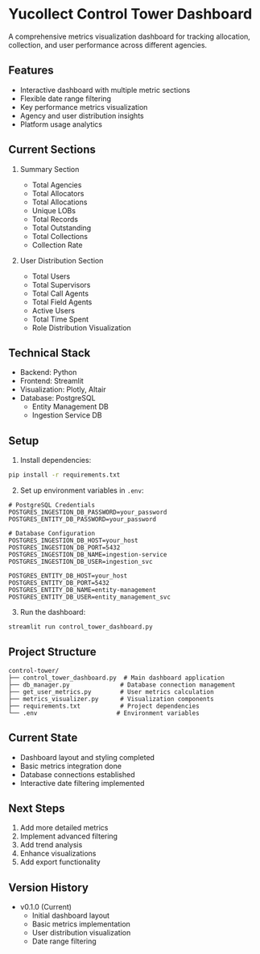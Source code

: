 # Yucollect Control Tower Dashboard

A comprehensive metrics visualization dashboard for tracking allocation, collection, and user performance across different agencies.

## Features

- Interactive dashboard with multiple metric sections
- Flexible date range filtering
- Key performance metrics visualization
- Agency and user distribution insights
- Platform usage analytics

## Current Sections

1. Summary Section
   - Total Agencies
   - Total Allocators
   - Total Allocations
   - Unique LOBs
   - Total Records
   - Total Outstanding
   - Total Collections
   - Collection Rate

2. User Distribution Section
   - Total Users
   - Total Supervisors
   - Total Call Agents
   - Total Field Agents
   - Active Users
   - Total Time Spent
   - Role Distribution Visualization

## Technical Stack

- Backend: Python
- Frontend: Streamlit
- Visualization: Plotly, Altair
- Database: PostgreSQL
  - Entity Management DB
  - Ingestion Service DB

## Setup

1. Install dependencies:
```bash
pip install -r requirements.txt
```

2. Set up environment variables in `.env`:
```
# PostgreSQL Credentials
POSTGRES_INGESTION_DB_PASSWORD=your_password
POSTGRES_ENTITY_DB_PASSWORD=your_password

# Database Configuration
POSTGRES_INGESTION_DB_HOST=your_host
POSTGRES_INGESTION_DB_PORT=5432
POSTGRES_INGESTION_DB_NAME=ingestion-service
POSTGRES_INGESTION_DB_USER=ingestion_svc

POSTGRES_ENTITY_DB_HOST=your_host
POSTGRES_ENTITY_DB_PORT=5432
POSTGRES_ENTITY_DB_NAME=entity-management
POSTGRES_ENTITY_DB_USER=entity_management_svc
```

3. Run the dashboard:
```bash
streamlit run control_tower_dashboard.py
```

## Project Structure

```
control-tower/
├── control_tower_dashboard.py  # Main dashboard application
├── db_manager.py              # Database connection management
├── get_user_metrics.py        # User metrics calculation
├── metrics_visualizer.py      # Visualization components
├── requirements.txt           # Project dependencies
└── .env                      # Environment variables
```

## Current State

- Dashboard layout and styling completed
- Basic metrics integration done
- Database connections established
- Interactive date filtering implemented

## Next Steps

1. Add more detailed metrics
2. Implement advanced filtering
3. Add trend analysis
4. Enhance visualizations
5. Add export functionality

## Version History

- v0.1.0 (Current)
  - Initial dashboard layout
  - Basic metrics implementation
  - User distribution visualization
  - Date range filtering
